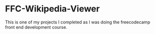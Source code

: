 # FFC-Wikipedia-Viewer
This is one of my projects I completed as I was doing the freecodecamp front end development course.
